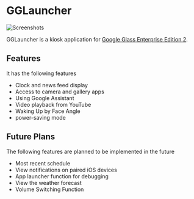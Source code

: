 # GGLauncher

![Screenshots](https://user-images.githubusercontent.com/5319256/84963889-9b06df00-b145-11ea-93cc-181b5287b0df.png)

GGLauncher is a kiosk application for [Google Glass Enterprise Edition 2](https://www.google.com/glass/start/).

## Features
It has the following features

- Clock and news feed display
- Access to camera and gallery apps
- Using Google Assistant
- Video playback from YouTube
- Waking Up by Face Angle
- power-saving mode

## Future Plans

The following features are planned to be implemented in the future

- Most recent schedule
- View notifications on paired iOS devices
- App launcher function for debugging
- View the weather forecast
- Volume Switching Function
